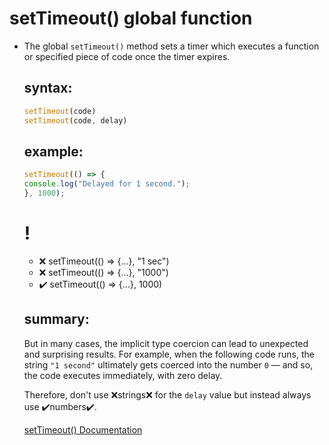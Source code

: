 # setTimeout() global function

- The global `setTimeout()` method sets a timer which executes a function or specified piece of code once the timer expires.

  ## syntax:

  ```js
  setTimeout(code)
  setTimeout(code, delay)
  ```

  ## example:

  ```js
  setTimeout(() => {
  console.log("Delayed for 1 second.");
  }, 1000);

  ```
  # !
  - ❌ setTimeout(() => {...}, "1 sec")
  - ❌ setTimeout(() => {...}, "1000")
  - ✔️ setTimeout(() => {...}, 1000)
 
   ## summary:
   But in many cases, the implicit type coercion can lead to unexpected and surprising results. For example, when the following code runs, the string `"1 second"` ultimately gets coerced into the number `0` — and so, the code executes immediately, with zero delay.

   Therefore, don't use ❌strings❌ for the `delay` value but instead always use ✔️numbers✔️.


  [setTimeout() Documentation](https://developer.mozilla.org/en-US/docs/Web/API/setTimeout)
